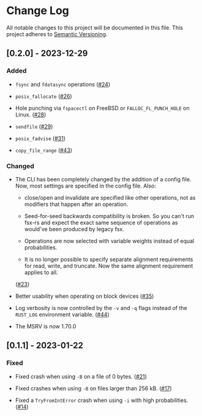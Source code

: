 # Change Log

All notable changes to this project will be documented in this file.
This project adheres to [Semantic Versioning](https://semver.org/).

## [0.2.0] - 2023-12-29

### Added

- `fsync` and `fdatasync` operations
  ([#24](https://github.com/asomers/fsx-rs/pull/24))

- `posix_fallocate`
  ([#26](https://github.com/asomers/fsx-rs/pull/26))

- Hole punching via `fspacectl` on FreeBSD or `FALLOC_FL_PUNCH_HOLE` on Linux.
  ([#28](https://github.com/asomers/fsx-rs/pull/28))

- `sendfile`
  ([#29](https://github.com/asomers/fsx-rs/pull/29))

- `posix_fadvise`
  ([#31](https://github.com/asomers/fsx-rs/pull/31))

- `copy_file_range`
  ([#43](https://github.com/asomers/fsx-rs/pull/43))

### Changed

- The CLI has been completely changed by the addition of a config file.  Now,
  most settings are specified in the config file.  Also:

  * close/open and invalidate are specified like other operations, not as
    modifiers that happen after an operation.

  * Seed-for-seed backwards compatibility is broken.  So you can't run fsx-rs
    and expect the exact same sequence of operations as would've been produced
    by legacy fsx.

  * Operations are now selected with variable weights instead of equal
    probabilities.

  * It is no longer possible to specify separate alignment requirements for
    read, write, and truncate.  Now the same alignment requirement applies to
    all.

  ([#23](https://github.com/asomers/fsx-rs/pull/23))

- Better usability when operating on block devices
  ([#35](https://github.com/asomers/fsx-rs/pull/35))

- Log verbosity is now controlled by the `-v` and `-q` flags instead of the
  `RUST_LOG` environment variable.
  ([#44](https://github.com/asomers/fsx-rs/pull/44))

- The MSRV is now 1.70.0

## [0.1.1] - 2023-01-22
### Fixed

- Fixed crash when using `-B` on a file of 0 bytes.
  ([#21](https://github.com/asomers/fsx-rs/pull/21))

- Fixed crashes when using `-B` on files larger than 256 kB.
  ([#17](https://github.com/asomers/fsx-rs/pull/17))

- Fixed a `TryFromIntError` crash when using `-i` with high probabilities.
  ([#14](https://github.com/asomers/fsx-rs/pull/14))
